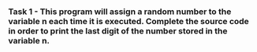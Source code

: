 ### Task 1 - This program will assign a random number to the variable n each time it is executed. Complete the source code in order to print the last digit of the number stored in the variable n.

